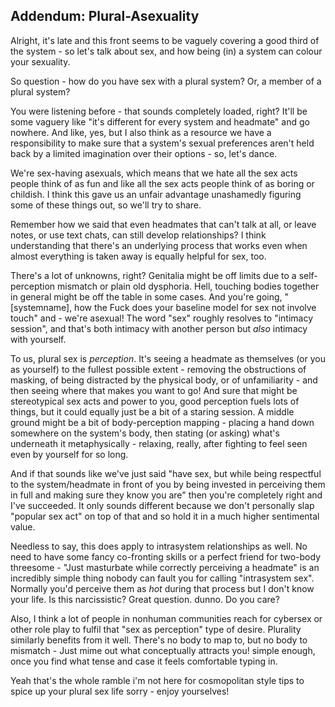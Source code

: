 ## Addendum: Plural-Asexuality

Alright, it's late and this front seems to be vaguely covering a good third of the system - so let's talk about sex, and how being (in) a system can colour your sexuality.

So question - how do you have sex with a plural system?
Or, a member of a plural system? 

You were listening before - that sounds completely loaded, right?
It'll be some vaguery like "it's different for every system and headmate" and go nowhere.
And like, yes, but I also think as a resource we have a responsibility to make sure that a system's sexual preferences aren't held back by a limited imagination over their options - so, let's dance.

We're sex-having asexuals, which means that we hate all the sex acts people think of as fun and like all the sex acts people think of as boring or childish. 
I think this gave us an unfair advantage unashamedly figuring some of these things out, so we'll try to share.

Remember how we said that even headmates that can't talk at all, or leave notes, or use text chats, can still develop relationships?
I think understanding that there's an underlying process that works even when almost everything is taken away is equally helpful for sex, too.

There's a lot of unknowns, right?
Genitalia might be off limits due to a self-perception mismatch or plain old dysphoria.
Hell, touching bodies together in general might be off the table in some cases.
And you're going, "[systemname], how the Fuck does your baseline model for sex not involve touch" and - we're asexual!
The word "sex" roughly resolves to "intimacy session", and that's both intimacy with another person but _also_ intimacy with yourself.

To us, plural sex is _perception_.
It's seeing a headmate as themselves (or you as yourself) to the fullest possible extent - removing the obstructions of masking, of being distracted by the physical body, or of unfamiliarity - and then seeing where that makes you want to go!
And sure that might be stereotypical sex acts and power to you, good perception fuels lots of things, but it could equally just be a bit of a staring session.
A middle ground might be a bit of body-perception mapping - placing a hand down somewhere on the system's body, then stating (or asking) what's underneath it metaphysically - relaxing, really, after fighting to feel seen even by yourself for so long. 

And if that sounds like we've just said "have sex, but while being respectful to the system/headmate in front of you by being invested in perceiving them in full and making sure they know you are" then you're completely right and I've succeeded. 
It only sounds different because we don't personally slap "popular sex act" on top of that and so hold it in a much higher sentimental value. 

Needless to say, this does apply to intrasystem relationships as well.
No need to have some fancy co-fronting skills or a perfect friend for two-body threesome - "Just masturbate while correctly perceiving a headmate" is an incredibly simple thing nobody can fault you for calling "intrasystem sex".
Normally you'd perceive them as _hot_ during that process but I don't know your life. Is this narcissistic? Great question. dunno. Do you care? 

Also, I think a lot of people in nonhuman communities reach for cybersex or other role play to fulfil that "sex as perception" type of desire.
Plurality similarly benefits from it well. There's no body to map to, but no body to mismatch - Just mime out what conceptually attracts you! simple enough, once you find what tense and case it feels comfortable typing in.

Yeah that's the whole ramble i'm not here for cosmopolitan style tips to spice up your plural sex life sorry - enjoy yourselves! 
